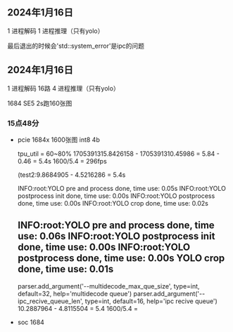 ## 2024年1月16日
1 进程解码
1 进程推理（只有yolo）

最后退出的时候会'std::system_error'是ipc的问题

## 2024年1月16日 
1 进程解码 16路
4 进程推理（只有yolo）

1684 SE5 2s跑160张图

### 15点48分 
- pcie 1684x  1600张图 int8 4b   

    tpu_util = 60~80%
    1705391315.8426158 - 1705391310.45986 = 5.84 - 0.46 = 5.4s
    1600/5.4 = 296fps

    (test2:9.8684905 - 4.5216286 = 5.4s 

    INFO:root:YOLO pre and process done, time use: 0.05s
    INFO:root:YOLO postprocess init done, time use: 0.00s
    INFO:root:YOLO postprocess done, time use: 0.00s
    INFO:root:YOLO crop done, time use: 0.02s

    INFO:root:YOLO pre and process done, time use: 0.06s
    INFO:root:YOLO postprocess init done, time use: 0.00s
    INFO:root:YOLO postprocess done, time use: 0.00s
    YOLO crop done, time use: 0.01s
    ----
    parser.add_argument('--multidecode_max_que_size', type=int, default=32, help='multidecode queue')
    parser.add_argument('--ipc_recive_queue_len', type=int, default=16, help='ipc recive queue')
    10.2887964 - 4.8115504 = 5.4
    1600/5.4 = 

- soc 1684